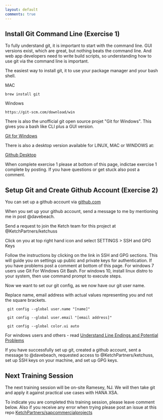 ```yaml
---
layout: default
comments: true
---
```


## Install Git Command Line (Exercise 1)
To fully understand git, it is important to start with the command line.  GUI versions exist, which are great, but nothing beats the command line.  And web app developers need to write build scripts, so understanding how to use git via the command line is important. 

The easiest way to install git, it to use your package manager and your bash shell.

MAC


~~~
brew install git
~~~

Windows

~~~
https://git-scm.com/download/win
~~~

There is also the unofficial git open source projet "Git for Windows".  This gives you a bash like CLI plus a GUI version.

[Git for Windows](https://gitforwindows.org/)

There is also a desktop version available for LINUX, MAC or WINDOWS at:

[Github Desktop](desktop.github.com)

When complete exercise 1 please at bottom of this page, indictae exercise 1 complete by posting.  If you have questions or get stuck also post a comment.

## Setup Git and Create Github Account (Exercise 2)

You can set up a github account via [github.com](https://www.github.com)

When you set up your github account, send a message to me by mentioning me in post @davebeach.

Send a request to join the Ketch team for this project at
@KetchPartners/ketchuss

Click on you at top right hand icon and select SETTINGS > SSH and GPG Keys

Follow the instructions by clicking on the link in SSH and GPG sections.  This will guide you on settings up public and private keys for authentication.  If you have problems post a comment at bottom of this page.  For windows 7 users use Git For Windows Git Bash.  For windows 10, install linux distro to your system, then use command prompt to execute steps.

Now we want to set our git config, as we now have our git user name.

Replace name, email address with actual values representing you and not the square brackets.

~~~
 git config --global user.name "[name]"
~~~


~~~
 git config --global user.email "[email address]"
~~~


~~~
 git config --global color.ui auto
~~~

For windows users and others - read [Understand Line Endings and Potential Problems](https://help.github.com/articles/dealing-with-line-endings/)

If you have successfully set up git, created a github account, sent a message to @davebeach, requested access to @KetchPartners/ketchuss, set up SSH keys on your machine, and set up GPG keys.  

## Next Training Session  

The next training session will be on-site Ramesey, NJ.  We will then take git and apply it against practical use cases with HANA XSA.

To indicate you are completed this training session, please leave comment below.  Also if you receive any error when trying please post an issue at this repo [KetchPartners/sapcommercialprojects](https://github.com/KetchPartners/sapcommercialprojects/issues)
